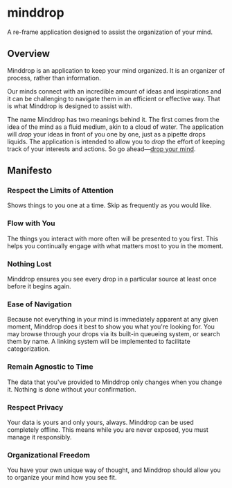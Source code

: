 # minddrop

A re-frame application designed to assist the organization of your mind.

## Overview

Minddrop is an application to keep your mind organized. It is an organizer of process, rather than information.

Our minds connect with an incredible amount of ideas and inspirations and it can be challenging to navigate them in an efficient or effective way. That is what Minddrop is designed to assist with.

The name Minddrop has two meanings behind it. The first comes from the idea of the mind as a fluid medium, akin to a cloud of water. The application will *drop* your ideas in front of you one by one, just as a pipette drops liquids. The application is intended to allow you to *drop* the effort of keeping track of your interests and actions. So go ahead—[drop your mind](https://dropyourmind.com/).

## Manifesto
### Respect the Limits of Attention
  Shows things to you one at a time. Skip as frequently as you would like.
### Flow with You
  The things you interact with more often will be presented to you first. This helps you continually engage with what matters most to you in the moment.
### Nothing Lost
  Minddrop ensures you see every drop in a particular source at least once before it begins again.
### Ease of Navigation
  Because not everything in your mind is immediately apparent at any given moment, Minddrop does it best to show you what you're looking for. You may browse through your drops via its built-in queueing system, or search them by name. A linking system will be implemented to facilitate categorization.
### Remain Agnostic to Time
  The data that you've provided to Minddrop only changes when you change it. Nothing is done without your confirmation.
### Respect Privacy
  Your data is yours and only yours, always. Minddrop can be used completely offline. This means while you are never exposed, you must manage it responsibly.
### Organizational Freedom
  You have your own unique way of thought, and Minddrop should allow you to organize your mind how you see fit.